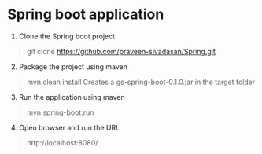 # Spring boot application

1. Clone the Spring boot project
> git clone https://github.com/praveen-sivadasan/Spring.git

2. Package the project using maven
> mvn clean install
Creates a gs-spring-boot-0.1.0.jar in the target folder

3. Run the application using maven
> mvn spring-boot:run

4. Open browser and run the URL
> http://localhost:8080/